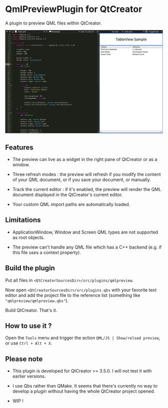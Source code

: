 QmlPreviewPlugin for QtCreator
===============================

A plugin to preview QML files within QtCreator.

![Overview](readme_resources/overview.png)

Features
---------

- The preview can live as a widget in the right pane of QtCreator or as a window.

- Three refresh modes : the preview will refresh if you modify the content of your QML document, or if you save your document, or manually.

- Track the current editor : if it's enabled, the preview will render the QML document displayed in the QtCreator's current editor.

- Your custom QML import paths are automatically loaded.

Limitations
------------

- ApplicationWindow, Window and Screen QML types are not supported as root objects.

- The preview can't handle any QML file which has a C++ backend (e.g. if this file uses a context property).

Build the plugin
-----------------
Put all files in `<QtCreatorSourcesDir>/src/plugins/qmlpreview`.

Now open `<QtCreatorSourcesDir>/src/plugins.qbs` with your favorite text editor and add the project file to the reference list (something like `"qmlpreview/qmlpreview.qbs"`).

Build QtCreator. That's it.

How to use it ?
----------------

Open the `Tools` menu and trigger the action `QML/JS | Show/reload preview`, or use `Ctrl + Alt + X`.

Please note
-----------------

- This plugin is developed for QtCreator >= 3.5.0. I will not test it with earlier versions.

- I use Qbs rather than QMake. It seems that there's currently no way to develop a plugin without having the whole QtCreator project opened.

- WIP !
